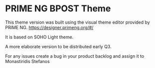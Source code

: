 # PRIME NG BPOST Theme

This theme version was built using the visual theme editor provided by PRIME NG. https://designer.primeng.org/#/

It is based on SOHO Light theme.

A more elaborate version to be distributed early Q3.

For any issues create a bug in your product backlog and assign it to Monastiridis Stefanos


